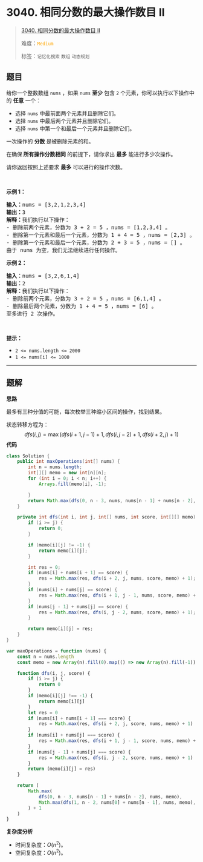 # 3040. 相同分数的最大操作数目 II

> [3040. 相同分数的最大操作数目 II](https://leetcode.cn/problems/maximum-number-of-operations-with-the-same-score-ii/)
>
> 难度：<font color=orange>`Medium`</font>
>
> 标签：`记忆化搜索` `数组` `动态规划`

## 题目

<p>给你一个整数数组&nbsp;<code>nums</code>&nbsp;，如果&nbsp;<code>nums</code>&nbsp;<strong>至少</strong>&nbsp;包含 <code>2</code>&nbsp;个元素，你可以执行以下操作中的&nbsp;<strong>任意</strong>&nbsp;一个：</p>

<ul>
	<li>选择 <code>nums</code>&nbsp;中最前面两个元素并且删除它们。</li>
	<li>选择 <code>nums</code>&nbsp;中最后两个元素并且删除它们。</li>
	<li>选择 <code>nums</code>&nbsp;中第一个和最后一个元素并且删除它们。</li>
</ul>

<p>一次操作的&nbsp;<strong>分数</strong>&nbsp;是被删除元素的和。</p>

<p>在确保<strong>&nbsp;所有操作分数相同</strong>&nbsp;的前提下，请你求出&nbsp;<strong>最多</strong>&nbsp;能进行多少次操作。</p>

<p>请你返回按照上述要求&nbsp;<strong>最多</strong>&nbsp;可以进行的操作次数。</p>

<p>&nbsp;</p>

<p><strong class="example">示例 1：</strong></p>

<pre>
<b>输入：</b>nums = [3,2,1,2,3,4]
<b>输出：</b>3
<b>解释：</b>我们执行以下操作：
- 删除前两个元素，分数为 3 + 2 = 5 ，nums = [1,2,3,4] 。
- 删除第一个元素和最后一个元素，分数为 1 + 4 = 5 ，nums = [2,3] 。
- 删除第一个元素和最后一个元素，分数为 2 + 3 = 5 ，nums = [] 。
由于 nums 为空，我们无法继续进行任何操作。
</pre>

<p><strong class="example">示例 2：</strong></p>

<pre>
<b>输入：</b>nums = [3,2,6,1,4]
<b>输出：</b>2
<b>解释：</b>我们执行以下操作：
- 删除前两个元素，分数为 3 + 2 = 5 ，nums = [6,1,4] 。
- 删除最后两个元素，分数为 1 + 4 = 5 ，nums = [6] 。
至多进行 2 次操作。
</pre>

<p>&nbsp;</p>

<p><strong>提示：</strong></p>

<ul>
	<li><code>2 &lt;= nums.length &lt;= 2000</code></li>
	<li><code>1 &lt;= nums[i] &lt;= 1000</code></li>
</ul>


--------------------

## 题解

**思路**

最多有三种分值的可能，每次枚举三种缩小区间的操作，找到结果。

状态转移方程为：
$$
dfs(i, j) = \max (dfs(i+1, j-1) + 1, dfs(i, j-2) + 1, dfs(i+2, j) + 1)
$$
**代码**

```java
class Solution {
    public int maxOperations(int[] nums) {
        int n = nums.length;
        int[][] memo = new int[n][n];
        for (int i = 0; i < n; i++) {
            Arrays.fill(memo[i], -1);

        }
        return Math.max(dfs(0, n - 3, nums, nums[n - 1] + nums[n - 2], memo), Math.max(dfs(1, n - 2, nums, nums[0] + nums[n - 1], memo), dfs(2, n - 1, nums, nums[0] + nums[1], memo))) + 1;
    }

    private int dfs(int i, int j, int[] nums, int score, int[][] memo) {
        if (i >= j) {
            return 0;
        }

        if (memo[i][j] != -1) {
            return memo[i][j];
        }

        int res = 0;
        if (nums[i] + nums[i + 1] == score) {
            res = Math.max(res, dfs(i + 2, j, nums, score, memo) + 1);
        }
        if (nums[i] + nums[j] == score) {
            res = Math.max(res, dfs(i + 1, j - 1, nums, score, memo) + 1);
        }
        if (nums[j - 1] + nums[j] == score) {
            res = Math.max(res, dfs(i, j - 2, nums, score, memo) + 1);
        }

        return memo[i][j] = res;
    }
}
```

```js
var maxOperations = function (nums) {
    const n = nums.length
    const memo = new Array(n).fill(0).map(() => new Array(n).fill(-1))

    function dfs(i, j, score) {
        if (i >= j) {
            return 0
        }
        if (memo[i][j] !== -1) {
            return memo[i][j]
        }
        let res = 0
        if (nums[i] + nums[i + 1] === score) {
            res = Math.max(res, dfs(i + 2, j, score, nums, memo) + 1)
        }
        if (nums[i] + nums[j] === score) {
            res = Math.max(res, dfs(i + 1, j - 1, score, nums, memo) + 1)
        }
        if (nums[j - 1] + nums[j] === score) {
            res = Math.max(res, dfs(i, j - 2, score, nums, memo) + 1)
        }
        return (memo[i][j] = res)
    }

    return (
        Math.max(
            dfs(0, n - 3, nums[n - 1] + nums[n - 2], nums, memo),
            Math.max(dfs(1, n - 2, nums[0] + nums[n - 1], nums, memo), dfs(2, n - 1, nums[0] + nums[1], nums, memo))
        ) + 1
    )
}
```

**复杂度分析**

- 时间复杂度：$O(n^2)$。
- 空间复杂度：$O(n^2)$。
